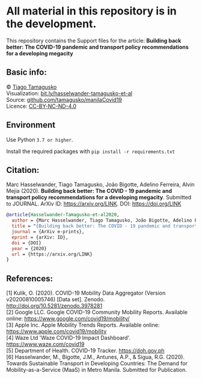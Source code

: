 # All material in this repository is in the development.

This repository contains the Support files for the article: **Building back better: The COVID-19 pandemic and transport policy recommendations for a developing megacity**

## Basic info:
© [Tiago Tamagusko](https://tamagusko.github.io)  
Visualization: [bit.ly/hasselwander-tamagusko-et-al](https://bit.ly/hasselwander-tamagusko-et-al)  
Source: [github.com/tamagusko/manilaCovid19](https://github.com/tamagusko/manilaCovid19)  
Licence: [CC-BY-NC-ND-4.0](https://creativecommons.org/licenses/by-nc-nd/4.0/) 

## Environment

Use Python `3.7 or higher`.

Install the required packages with `pip install -r requirements.txt`

<!-- # Links -->
    
<!-- >  [Support codes]('/manila.ipynb') -->

## Citation:
Marc Hasselwander, Tiago Tamagusko, João Bigotte, Adelino Ferreira, Alvin Mejia (2020). **Building back better: The COVID - 19 pandemic and transport policy recommendations for a developing megacity**. Submitted to JOURNAL. ArXiv ID: https://arxiv.org/LINK. DOI: https://doi.org/LINK

```bibtex
@article{Hasselwander-Tamagusko-et-al2020,
  author = {Marc Hasselwander, Tiago Tamagusko, João Bigotte, Adelino Ferreira, Alvin Mejia},
  title = "{Building back better: The COVID - 19 pandemic and transport policy recommendations for a developing megacity}",
  journal = {ArXiv e-prints},
  eprint = {arXiv: ID},
  doi = {DOI}
  year = {2020}
  url = {https://arxiv.org/LINK}
}
```
## References:
[1] Kulik, O. (2020). COVID-19 Mobility Data Aggregator (Version v20200810005746) [Data set]. Zenodo. http://doi.org/10.5281/zenodo.3978281  
[2] Google LLC. Google COVID-19 Community Mobility Reports. Available online: https://www.google.com/covid19/mobility/  
[3]  Apple Inc. Apple Mobility Trends Reports. Available online: https://www.apple.com/covid19/mobility  
[4] Waze Ltd 'Waze COVID-19 Impact Dashboard'. https://www.waze.com/covid19  
[5]  Department of Health.  COVID-19 Tracker. https://doh.gov.ph  
[6] Hasselwander, M., Bigotte, J.M., Antunes, A.P., & Sigua, R.G. (2020). Towards Sustainable Transport in Developing Countries: The Demand for Mobility-as-a-Service (MaaS) in Metro Manila. Submitted for Publication.

